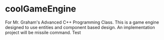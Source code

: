 # coolGameEngine
For Mr. Graham's Advanced C++ Programming Class.
This is a game engine designed to use entities and component based design.
An implementation project will be missile command.
Test
